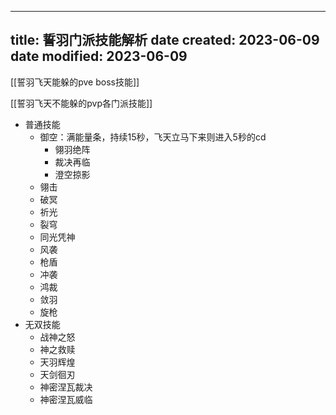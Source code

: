 
---
title: 誓羽门派技能解析
date created: 2023-06-09
date modified: 2023-06-09
---

[[誓羽飞天能躲的pve boss技能]]

[[誓羽飞天不能躲的pvp各门派技能]]

- 普通技能
	- 御空：满能量条，持续15秒，飞天立马下来则进入5秒的cd
		- 翎羽绝阵
		- 裁决再临
		- 澄空掠影
	- 翎击
	- 破冥
	- 祈光
	- 裂穹
	- 同光凭神
	- 风袭
	- 枪盾
	- 冲袭
	- 鸿裁
	- 敛羽
	- 旋枪
- 无双技能
	- 战神之怒
	- 神之救赎
	- 天羽辉煌
	- 天剑徊刃
	- 神密涅瓦裁决
	- 神密涅瓦威临